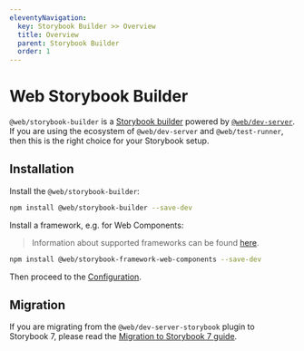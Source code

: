 ```yaml
---
eleventyNavigation:
  key: Storybook Builder >> Overview
  title: Overview
  parent: Storybook Builder
  order: 1
---
```


# Web Storybook Builder

`@web/storybook-builder` is a [Storybook builder](https://storybook.js.org/docs/web-components/builders/overview) powered by [`@web/dev-server`](../dev-server/overview.md).
If you are using the ecosystem of `@web/dev-server` and `@web/test-runner`, then this is the right choice for your Storybook setup.

## Installation

Install the `@web/storybook-builder`:

```bash
npm install @web/storybook-builder --save-dev
```

Install a framework, e.g. for Web Components:

> Information about supported frameworks can be found [here](./frameworks.md).

```bash
npm install @web/storybook-framework-web-components --save-dev
```

Then proceed to the [Configuration](./configuration.md).

## Migration

If you are migrating from the `@web/dev-server-storybook` plugin to Storybook 7, please read the [Migration to Storybook 7 guide](./migration-to-storybook-7.md).
